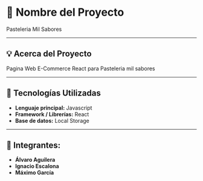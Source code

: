 # 🚀 Nombre del Proyecto

Pasteleria Mil Sabores

---

## 💡 Acerca del Proyecto

Pagina Web E-Commerce React para Pasteleria mil sabores


---

## 🧰 Tecnologías Utilizadas

- **Lenguaje principal:** Javascript 
- **Framework / Librerías:** React 
- **Base de datos:** Local Storage  

---
## 🧰 Integrantes:
- **Álvaro Aguilera**
- **Ignacio Escalona**
- **Máximo García**
